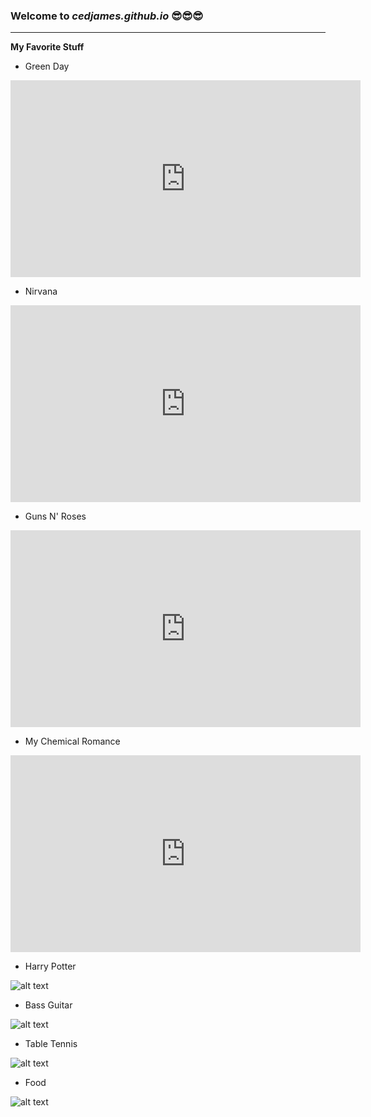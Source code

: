### Welcome to *cedjames.github.io*  😎😎😎
---
**My Favorite Stuff**

 - Green Day
 
 <iframe width="560" height="315" src="https://www.youtube.com/embed/gS86jipcKzw" title="YouTube video player" frameborder="0" allow="accelerometer; autoplay; clipboard-write; encrypted-media; gyroscope; picture-in-picture" allowfullscreen></iframe>
 
 
 - Nirvana
 
 <iframe width="560" height="315" src="https://www.youtube.com/embed/hTWKbfoikeg" title="YouTube video player" frameborder="0" allow="accelerometer; autoplay; clipboard-write; encrypted-media; gyroscope; picture-in-picture" allowfullscreen></iframe>
 
 
 - Guns N' Roses

<iframe width="560" height="315" src="https://www.youtube.com/embed/Rbm6GXllBiw" title="YouTube video player" frameborder="0" allow="accelerometer; autoplay; clipboard-write; encrypted-media; gyroscope; picture-in-picture" allowfullscreen></iframe>

 - My Chemical Romance 
 
 <iframe width="560" height="315" src="https://www.youtube.com/embed/RRKJiM9Njr8" title="YouTube video player" frameborder="0" allow="accelerometer; autoplay; clipboard-write; encrypted-media; gyroscope; picture-in-picture" allowfullscreen></iframe>
 
 - Harry Potter

![alt text](https://media-cldnry.s-nbcnews.com/image/upload/rockcms/2021-11/211116-harry-potter-al-1232-b41548.jpg)

 - Bass Guitar

![alt text](https://www.fmicassets.com/Damroot/LgJpg/10012/0190160806_fen_ins_frt_1_rr.jpg)

 - Table Tennis

![alt text](https://www.tabletennisdaily.com//forum/images/malongbollchinaopend.jpg)

 - Food

![alt text](https://travellingfoodie.net/wp-content/uploads/2022/02/Bs-Sizzling-Kitchen-Mississauga-Travelling-Foodie.jpg)
